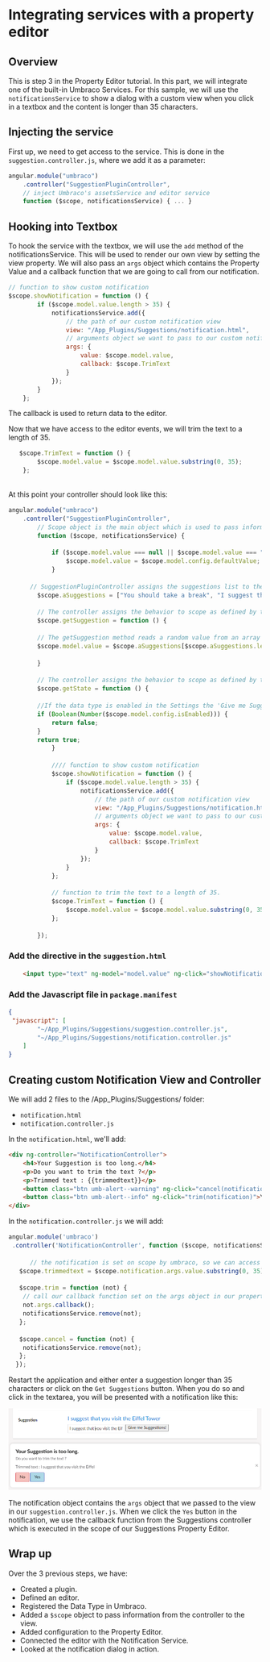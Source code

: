 # Integrating services with a property editor

## Overview

This is step 3 in the Property Editor tutorial. In this part, we will integrate one of the built-in Umbraco Services. For this sample, we will use the `notificationsService` to show a dialog with a custom view when you click in a textbox and the content is longer than 35 characters.

## Injecting the service

First up, we need to get access to the service. This is done in the `suggestion.controller.js`, where we add it as a parameter:

```javascript
angular.module("umbraco")
    .controller("SuggestionPluginController",
    // inject Umbraco's assetsService and editor service
    function ($scope, notificationsService) { ... }
```

## Hooking into Textbox

To hook the service with the textbox, we will use the `add` method of the notificationsService. This will be used to render our own view by setting the view property. We will also pass an `args` object which contains the Property Value and a callback function that we are going to call from our notification.

```javascript
// function to show custom notification
$scope.showNotification = function () {
        if ($scope.model.value.length > 35) {
            notificationsService.add({
                // the path of our custom notification view
                view: "/App_Plugins/Suggestions/notification.html",
                // arguments object we want to pass to our custom notification
                args: {
                    value: $scope.model.value,
                    callback: $scope.TrimText
                }
            });
        }
    };
```

The callback is used to return data to the editor.

Now that we have access to the editor events, we will trim the text to a length of 35.

```javascript
   $scope.TrimText = function () {
        $scope.model.value = $scope.model.value.substring(0, 35);
    };
   
```

At this point your controller should look like this:

```javascript
angular.module("umbraco")
    .controller("SuggestionPluginController",
        // Scope object is the main object which is used to pass information from the controller to the view.
        function ($scope, notificationsService) {

            if ($scope.model.value === null || $scope.model.value === "") {
                $scope.model.value = $scope.model.config.defaultValue;
            }

      // SuggestionPluginController assigns the suggestions list to the aSuggestions property of the scope
        $scope.aSuggestions = ["You should take a break", "I suggest that you visit the Eiffel Tower", "How about starting a book club today or this week?", "Are you hungry?"];
    
        // The controller assigns the behavior to scope as defined by the getSuggestion method, which is invoked when the user clicks on the 'Give me Suggestions!' button.
        $scope.getSuggestion = function () {

        // The getSuggestion method reads a random value from an array and provides a Suggestion. 
        $scope.model.value = $scope.aSuggestions[$scope.aSuggestions.length * Math.random() | 0];

        }
         
        // The controller assigns the behavior to scope as defined by the getState method, which is invoked when the user toggles the enable button in the data type settings.
        $scope.getState = function () {

        //If the data type is enabled in the Settings the 'Give me Suggestions!' button is enabled
        if (Boolean(Number($scope.model.config.isEnabled))) {
            return false;
        }
        return true;
            }
            
            //// function to show custom notification
            $scope.showNotification = function () {
                if ($scope.model.value.length > 35) {
                    notificationsService.add({
                        // the path of our custom notification view
                        view: "/App_Plugins/Suggestions/notification.html",
                        // arguments object we want to pass to our custom notification
                        args: {
                            value: $scope.model.value,
                            callback: $scope.TrimText
                        }
                    });
                }
            };   

            // function to trim the text to a length of 35.
            $scope.TrimText = function () {
                $scope.model.value = $scope.model.value.substring(0, 35);
            };
            
        });
```
  
### Add the directive in the `suggestion.html`

```html
    <input type="text" ng-model="model.value" ng-click="showNotification()" />
```

### Add the Javascript file in `package.manifest`

```json
{
 "javascript": [
        "~/App_Plugins/Suggestions/suggestion.controller.js",
        "~/App_Plugins/Suggestions/notification.controller.js"
    ]
}
```

## Creating custom Notification View and Controller

We will add 2 files to the /App_Plugins/Suggestions/ folder:

- `notification.html`
- `notification.controller.js`

In the `notification.html`, we'll add:

```html
<div ng-controller="NotificationController">
    <h4>Your Suggestion is too long.</h4>
    <p>Do you want to trim the text ?</p>
    <p>Trimmed text : {{trimmedtext}}</p>
    <button class="btn umb-alert--warning" ng-click="cancel(notification)">No</button>
    <button class="btn umb-alert--info" ng-click="trim(notification)">Yes</button>
</div>
```

In the `notification.controller.js` we will add:

```javascript
angular.module('umbraco')
 .controller('NotificationController', function ($scope, notificationsService) {

      // the notification is set on scope by umbraco, so we can access our args object passed in
   $scope.trimmedtext = $scope.notification.args.value.substring(0, 35);

   $scope.trim = function (not) {
    // call our callback function set on the args object in our property editor controller
    not.args.callback();
    notificationsService.remove(not);
   };

   $scope.cancel = function (not) {
    notificationsService.remove(not);
   };
  });
```

Restart the application and either enter a suggestion longer than 35 characters or click on the `Get Suggestions` button. When you do so and click in the textarea, you will be presented with a notification like this:

![Suggestion Notification](images/suggestion-notification.png)

The notification object contains the `args` object that we passed to the view in our `suggestion.controller.js`. When we click the `Yes` button in the notification, we use the callback function from the Suggestions controller which is executed in the scope of our Suggestions Property Editor.

## Wrap up

Over the 3 previous steps, we have:

- Created a plugin.
- Defined an editor.
- Registered the Data Type in Umbraco.
- Added a `$scope` object to pass information from the controller to the view.
- Added configuration to the Property Editor.
- Connected the editor with the Notification Service.
- Looked at the notification dialog in action.
